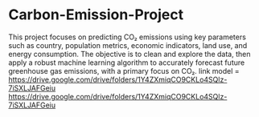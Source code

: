 # Carbon-Emission-Project
This project focuses on predicting CO₂ emissions using key parameters such as country, population metrics, economic indicators, land use, and energy consumption. The objective is to clean and explore the data, then apply a robust machine learning algorithm to accurately forecast future greenhouse gas emissions, with a primary focus on CO₂.
link model = https://drive.google.com/drive/folders/1Y4ZXmiqCO9CKLo4SQlz-7iSXLJAFGeiu
             https://drive.google.com/drive/folders/1Y4ZXmiqCO9CKLo4SQlz-7iSXLJAFGeiu
